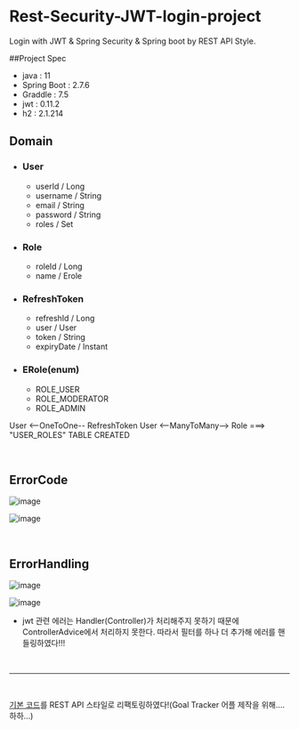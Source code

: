 # Rest-Security-JWT-login-project
Login with JWT &amp; Spring Security &amp; Spring boot by REST API Style. 

##Project Spec
- java : 11
- Spring Boot : 2.7.6
- Graddle : 7.5
- jwt : 0.11.2
- h2 : 2.1.214


## Domain
- ### User
   - userId / Long 
   - username / String
   - email / String
   - password / String
   - roles / Set<Role>

- ### Role
   - roleId / Long
   - name / Erole
  
- ### RefreshToken
   - refreshId / Long
   - user / User
   - token / String
   - expiryDate / Instant
  
- ### ERole(enum)
   - ROLE_USER
   - ROLE_MODERATOR
   - ROLE_ADMIN

User <--OneToOne-- RefreshToken
User <--ManyToMany--> Role  ===> "USER_ROLES" TABLE CREATED

<br>

## ErrorCode
![image](https://user-images.githubusercontent.com/74396651/212683008-31e74ff8-7e75-42f4-bfeb-1cb0b56ea6a2.png)

![image](https://user-images.githubusercontent.com/74396651/212682946-7315b7ba-2496-471c-aa44-b34d7e2c4207.png)

<br>

## ErrorHandling
![image](https://user-images.githubusercontent.com/74396651/212683556-b48dd4f6-e1d7-41fd-8324-1e48e9240fb6.png)

![image](https://user-images.githubusercontent.com/74396651/212683179-f5e94c9a-a2ad-4f7d-b11b-60c7b58040ce.png)
- jwt 관련 에러는 Handler(Controller)가 처리해주지 못하기 때문에 ControllerAdvice에서 처리하지 못한다. 따라서 필터를 하나 더 추가해 에러를 핸들링하였다!!!

<br>
<hr>
<br>

[기본 코드](https://github.com/OOOIOOOIO/Web-Security-JWT-login-project)를 REST API 스타일로 리팩토링하였다!(Goal Tracker 어플 제작을 위해....하하...)
